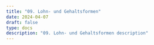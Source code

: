 ```yaml
---
title: "09. Lohn- und Gehaltsformen"
date: 2024-04-07
draft: false
type: docs
description: "09. Lohn- und Gehaltsformen description"
---
```


